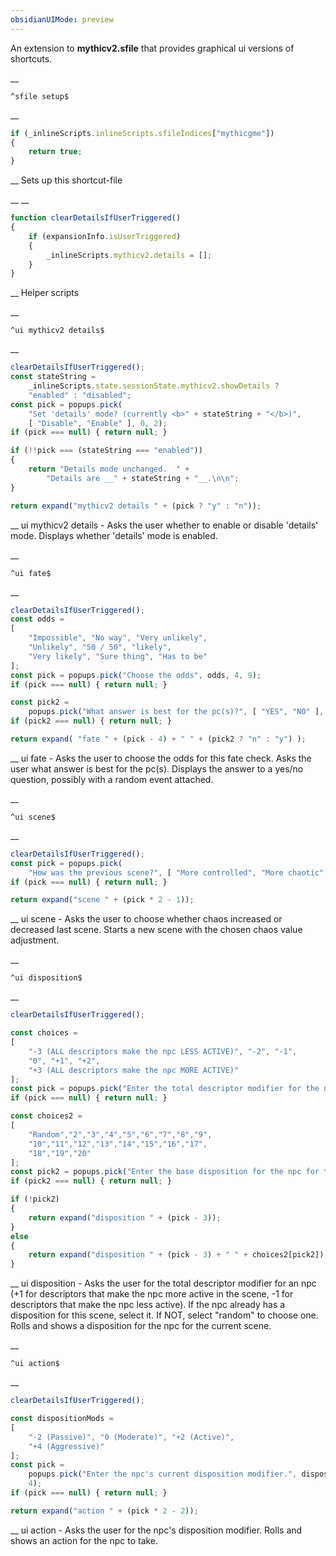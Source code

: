 ```yaml
---
obsidianUIMode: preview
---
```


An extension to __mythicv2.sfile__ that provides graphical ui versions of shortcuts.


__
```
^sfile setup$
```
__
```js
if (_inlineScripts.inlineScripts.sfileIndices["mythicgme"])
{
	return true;
}
```
__
Sets up this shortcut-file


__
__
```js
function clearDetailsIfUserTriggered()
{
	if (expansionInfo.isUserTriggered)
	{
		_inlineScripts.mythicv2.details = [];
	}
}
```
__
Helper scripts


__
```
^ui mythicv2 details$
```
__
```js
clearDetailsIfUserTriggered();
const stateString =
	_inlineScripts.state.sessionState.mythicv2.showDetails ?
	"enabled" : "disabled";
const pick = popups.pick(
	"Set 'details' mode? (currently <b>" + stateString + "</b>)",
	[ "Disable", "Enable" ], 0, 2);
if (pick === null) { return null; }

if (!!pick === (stateString === "enabled"))
{
	return "Details mode unchanged.  " +
		"Details are __" + stateString + "__.\n\n";
}

return expand("mythicv2 details " + (pick ? "y" : "n"));
```
__
ui mythicv2 details - Asks the user whether to enable or disable 'details' mode.
Displays whether 'details' mode is enabled.


__
```
^ui fate$
```
__
```js
clearDetailsIfUserTriggered();
const odds =
[
	"Impossible", "No way", "Very unlikely",
	"Unlikely", "50 / 50", "likely",
	"Very likely", "Sure thing", "Has to be"
];
const pick = popups.pick("Choose the odds", odds, 4, 9);
if (pick === null) { return null; }

const pick2 =
	popups.pick("What answer is best for the pc(s)?", [ "YES", "NO" ], 0, 2);
if (pick2 === null) { return null; }

return expand( "fate " + (pick - 4) + " " + (pick2 ? "n" : "y") );
```
__
ui fate - Asks the user to choose the odds for this fate check.
Asks the user what answer is best for the pc(s).
Displays the answer to a yes/no question, possibly with a random event attached.


__
```
^ui scene$
```
__
```js
clearDetailsIfUserTriggered();
const pick = popups.pick(
	"How was the previous scene?", [ "More controlled", "More chaotic" ], 1, 2);
if (pick === null) { return null; }

return expand("scene " + (pick * 2 - 1));
```
__
ui scene - Asks the user to choose whether chaos increased or decreased last scene.
Starts a new scene with the chosen chaos value adjustment.


__
```
^ui disposition$
```
__
```js
clearDetailsIfUserTriggered();

const choices =
[
	"-3 (ALL descriptors make the npc LESS ACTIVE)", "-2", "-1",
	"0", "+1", "+2",
	"+3 (ALL descriptors make the npc MORE ACTIVE)"
];
const pick = popups.pick("Enter the total descriptor modifier for the npc.\n\nConsider the npc's three descriptors in the current situation.\n+1 for descriptors that make the npc MORE active.\n-1 for descriptors that make the npc LESS active.\n0 for descriptors that don't affect npc activity.", choices, 3, 7);
if (pick === null) { return null; }

const choices2 =
[
	"Random","2","3","4","5","6","7","8","9",
	"10","11","12","13","14","15","16","17",
	"18","19","20"
];
const pick2 = popups.pick("Enter the base disposition for the npc for this scene.\n\nIf the npc has a base dispositon for this scene, select it.\nIf the npc does NOT yet have a base disposition for this scene, select 'Random'.", choices2, 20);
if (pick2 === null) { return null; }

if (!pick2)
{
	return expand("disposition " + (pick - 3));
}
else
{
	return expand("disposition " + (pick - 3) + " " + choices2[pick2]);
}
```
__
ui disposition - Asks the user for the total descriptor modifier for an npc (+1 for descriptors that make the npc more active in the scene, -1 for descriptors that make the npc less active).
If the npc already has a disposition for this scene, select it.  If NOT, select "random" to choose one.
Rolls and shows a disposition for the npc for the current scene.


__
```
^ui action$
```
__
```js
clearDetailsIfUserTriggered();

const dispositionMods =
[
	"-2 (Passive)", "0 (Moderate)", "+2 (Active)",
	"+4 (Aggressive)"
];
const pick =
	popups.pick("Enter the npc's current disposition modifier.", dispositionMods, 1,
	4);
if (pick === null) { return null; }

return expand("action " + (pick * 2 - 2));
```
__
ui action - Asks the user for the npc's disposition modifier.
Rolls and shows an action for the npc to take.
